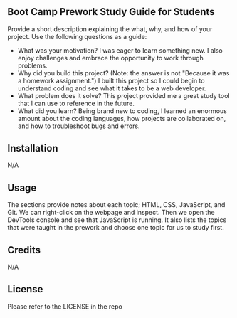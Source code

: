 # <Prework Study Guide Webpage>

## Boot Camp Prework Study Guide for Students

Provide a short description explaining the what, why, and how of your project. Use the following questions as a guide:

- What was your motivation?
I was eager to learn something new. I also enjoy challenges and embrace the opportunity to work through problems.
- Why did you build this project? (Note: the answer is not "Because it was a homework assignment.")
I built this project so I could begin to understand coding and see what it takes to be a web developer.
- What problem does it solve?
This project provided me a great study tool that I can use to reference in the future.
- What did you learn?
Being brand new to coding, I learned an enormous amount about the coding languages, how projects are collaborated on, and how to troubleshoot bugs and errors.

## Installation

N/A

## Usage

The sections provide notes about each topic; HTML, CSS, JavaScript, and Git. We can right-click on the webpage and inspect. Then we open the DevTools console and see that JavaScript is running. It also lists the topics that were taught in the prework and choose one topic for us to study first.

## Credits

N/A

## License

Please refer to the LICENSE in the repo
